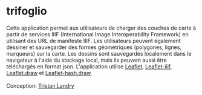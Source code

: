 # trifoglio
Cette application permet aux utilisateurs de charger des couches de carte à partir de services IIIF (International Image Interoperability Framework) en utilisant des URL de manifeste IIIF. Les utilisateurs peuvent également dessiner et sauvegarder des formes géométriques (polygones, lignes, marqueurs) sur la carte. Les dessins sont sauvegardés localement dans le navigateur à l'aide du stockage local, mais ils peuvent aussi être téléchargés en format json. L'application utilise <a href="https://leafletjs.com/" target="_blank">Leaflet</a>, <a href="https://github.com/mejackreed/Leaflet-IIIF" target="_blank">Leaflet-iiif</a>, <a href="https://github.com/Leaflet/Leaflet.draw" target="_blank">Leaflet.draw</a> et <a href="https://github.com/mlevans/leaflet-hash" target="_blank">Leaflet-hash.draw</a></br></br>Conception: <a href="https://www.usherbrooke.ca/histoire/departement/personnel/personnel-enseignant/tristan-landry" target="blank">Tristan Landry</a> 
